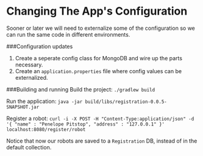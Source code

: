 Changing The App's Configuration
===
Sooner or later we will need to externalize some of the configuration so we can run the same code in different environments.

###Configuration updates
1. Create a seperate config class for MongoDB and wire up the parts necessary.
2. Create an `application.properties` file where config values can be externalized.

###Building and running
Build the project:
`./gradlew build`

Run the application:
`java -jar build/libs/registration-0.0.5-SNAPSHOT.jar`

Register a robot:
`curl -i -X POST -H "Content-Type:application/json" -d '{ "name" : "Penelope Pitstop", "address" : "127.0.0.1" }' localhost:8080/register/robot`

Notice that now our robots are saved to a `Registration` DB, instead of in the default collection.
